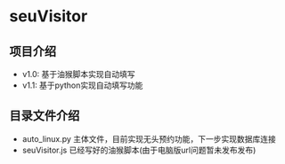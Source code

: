 # seuVisitor
## 项目介绍
* v1.0: 基于油猴脚本实现自动填写
* v1.1: 基于python实现自动填写功能



## 目录文件介绍
* auto_linux.py  主体文件，目前实现无头预约功能，下一步实现数据库连接
* seuVisitor.js 已经写好的油猴脚本(由于电脑版url问题暂未发布发布)

